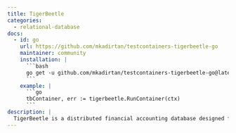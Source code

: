 ```yaml
---
title: TigerBeetle
categories:
  - relational-database
docs:
  - id: go
    url: https://github.com/mkadirtan/testcontainers-tigerbeetle-go
    maintainer: community
    installation: |
      ```bash
      go get -u github.com/mkadirtan/testcontainers-tigerbeetle-go@latest
      ```
    example: |
      ```go
      tbContainer, err := tigerbeetle.RunContainer(ctx)
      ```
description: |
  TigerBeetle is a distributed financial accounting database designed for mission critical safety and performance.
---
```

